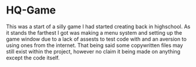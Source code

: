 # HQ-Game

This was a start of a silly game I had started creating back in highschool. 
As it stands the farthest I got was making a menu system and setting up the game window due to a lack of assests to test code with and an aversion to using ones from the internet.
That being said some copywritten files may still exist within the project, however no claim it being made on anything except the code itself.

